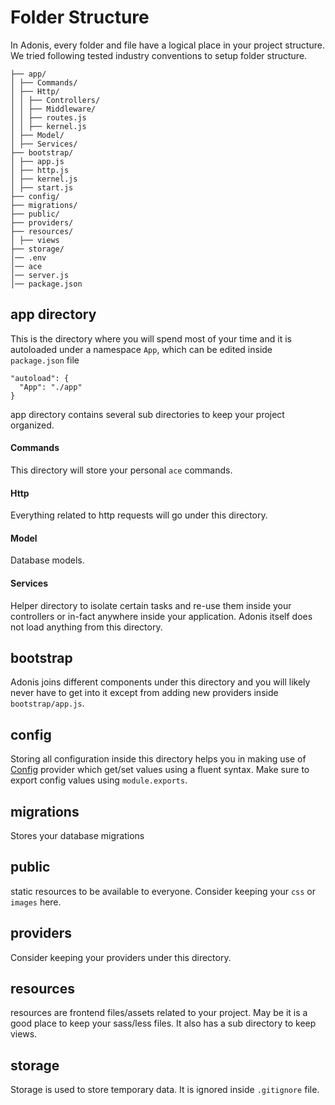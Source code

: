 # Folder Structure

In Adonis, every folder and file have a logical place in your project structure. We tried following tested industry conventions to setup folder structure.

```bash,line-numbers
├── app/
│ ├── Commands/
│ ├── Http/
│ │ ├── Controllers/
│ │ ├── Middleware/
│ │ ├── routes.js
│ │ ├── kernel.js
│ ├── Model/
│ ├── Services/
├── bootstrap/
│ ├── app.js
│ ├── http.js
│ ├── kernel.js
│ ├── start.js
├── config/
├── migrations/
├── public/
├── providers/
├── resources/
│ ├── views
├── storage/
│── .env
│── ace
│── server.js
│── package.json
```

## app directory

This is the directory where you will spend most of your time and it is autoloaded under a namespace `App`, which can be edited inside `package.json` file

```json,line-numbers
"autoload": {
  "App": "./app"
}
```

app directory contains several sub directories to keep your project organized.

#### Commands
This directory will store your personal `ace` commands.

#### Http
Everything related to http requests will go under this directory.

#### Model
Database models.

#### Services
Helper directory to isolate certain tasks and re-use them inside your controllers or in-fact anywhere inside your application. Adonis itself does not load anything from this directory.

## bootstrap
Adonis joins different components under this directory and you will likely never have to get into it except from adding new providers inside `bootstrap/app.js`.

## config
Storing all configuration inside this directory helps you in making use of [Config](/config) provider which get/set values using a fluent syntax. Make sure to export config values using `module.exports`.

## migrations
Stores your database migrations

## public
static resources to be available to everyone. Consider keeping your `css` or `images` here.

## providers
Consider keeping your providers under this directory.

## resources
resources are frontend files/assets related to your project. May be it is a good place to keep your sass/less files. It also has a sub directory to keep views.

## storage
Storage is used to store temporary data. It is ignored inside `.gitignore` file.
